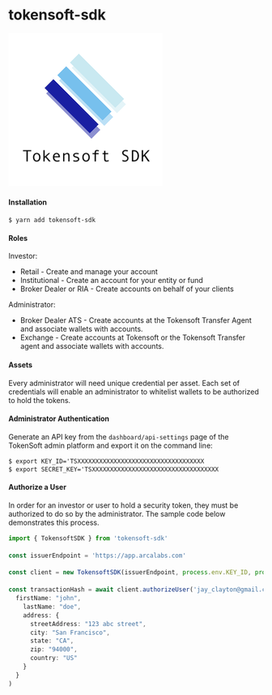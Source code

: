 # tokensoft-sdk

![Logo](./docs/img/logo.png)

#### Installation

```
$ yarn add tokensoft-sdk
```
#### Roles

Investor:
 - Retail - Create and manage your account
 - Institutional - Create an account for your entity or fund
 - Broker Dealer or RIA - Create accounts on behalf of your clients

Administrator:
 - Broker Dealer ATS - Create accounts at the Tokensoft Transfer Agent and associate wallets with accounts.
 - Exchange - Create accounts at Tokensoft or the Tokensoft Transfer agent and associate wallets with accounts.


#### Assets

Every administrator will need unique credential per asset. Each set of credentials will enable an administrator to whitelist wallets to be authorized to hold the tokens.


#### Administrator Authentication

Generate an API key from the `dashboard/api-settings` page of the TokenSoft admin platform and export it on the command line:

```
$ export KEY_ID='TSXXXXXXXXXXXXXXXXXXXXXXXXXXXXXXXXXXX
$ export SECRET_KEY='TSXXXXXXXXXXXXXXXXXXXXXXXXXXXXXXXXXXX
```

#### Authorize a User

In order for an investor or user to hold a security token, they must be authorized to do so by the administrator. The sample code below demonstrates this process.

```typescript
import { TokensoftSDK } from 'tokensoft-sdk'

const issuerEndpoint = 'https://app.arcalabs.com'

const client = new TokensoftSDK(issuerEndpoint, process.env.KEY_ID, process.env.SECRET_KEY)

const transactionHash = await client.authorizeUser('jay_clayton@gmail.com', '0x00192fb10df ... 3cd1bf599e8', {
  firstName: "john",
    lastName: "doe",
    address: {
      streetAddress: "123 abc street",
      city: "San Francisco",
      state: "CA",
      zip: "94000",
      country: "US"
    }
  }
)
```
